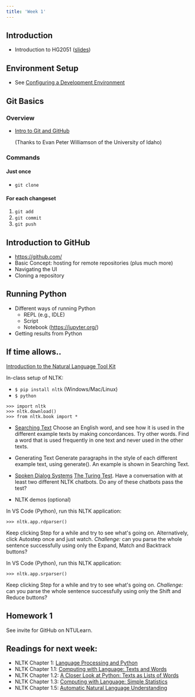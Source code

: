 ```yaml
---
title: 'Week 1'
---
```


## Introduction

* Introduction to HG2051 ([slides](static/Wk01_slides.pdf))

## Environment Setup

* See [Configuring a Development Environment](environment-setup.html)

## Git Basics

### Overview

* [Intro to Git and GitHub](https://www.lib.uidaho.edu/media/workshops/UIdaho_git_workshop.pdf)

  (Thanks to Evan Peter Williamson of the University of Idaho)

### Commands

#### Just once

* `git clone`

#### For each changeset

1. `git add`
2. `git commit`
3. `git push`

## Introduction to GitHub

* <https://github.com/>
* Basic Concept: hosting for remote repositories (plus much more)
* Navigating the UI
* Cloning a repository

## Running Python

* Different ways of running Python
  - REPL (e.g., IDLE)
  - Script
  - Notebook (https://jupyter.org/)
* Getting results from Python

## If time allows..
[Introduction to the Natural Language Tool Kit](static/preface_NLTK.pdf)

In-class setup of NLTK:

- `$ pip install nltk` (Windows/Mac/Linux)
- `$ python`

 ```{.python .terminal}
 >>> import nltk
 >>> nltk.download()
 >>> from nltk.book import *
 ```

 - [Searching Text](https://www.nltk.org/book/ch01.html#searching-text)
 Choose an English word, and see how it is used in the different example texts by making concordances. Try other words. Find a word that is used frequently in one text and never used in the other texts.
 - Generating Text
 Generate paragraphs in the style of each different example text, using generate(). An example is shown in Searching Text.
 - [Spoken Dialog Systems](https://www.nltk.org/book/ch01.html#spoken-dialog-systems)
 [The Turing Test](http://en.wikipedia.org/wiki/Turing_test). Have a conversation with at least two different NLTK chatbots. Do any of these chatbots pass the test?

 - NLTK demos (optional)

 In VS Code (Python), run this NLTK application:

 ```{.python .terminal}
 >>> nltk.app.rdparser()
 ```

 Keep clicking Step for a while and try to see what's going on. Alternatively, click Autostep once and just watch.
 *Challenge:* can you parse the whole sentence successfully using only the Expand, Match and Backtrack buttons?

 In VS Code (Python), run this NLTK application:

 ```{.python .terminal}
 >>> nltk.app.srparser()
 ```
 Keep clicking Step for a while and try to see what's going on.
 *Challenge:* can you parse the whole sentence successfully using only the Shift and Reduce buttons?

## Homework 1

See invite for GitHub on NTULearn.

## Readings for next week:

- NLTK Chapter 1: [Language Processing and Python](https://www.nltk.org/book/ch01.html)
- NLTK Chapter 1.1: [Computing with Language: Texts and Words](https://www.nltk.org/book/ch01.html#sec-computing-with-language-texts-and-words)
- NLTK Chapter 1.2: [A Closer Look at Python: Texts as Lists of Words](https://www.nltk.org/book/ch01.html#sec-a-closer-look-at-python-texts-as-lists-of-words)
- NLTK Chapter 1.3: [Computing with Language: Simple Statistics](https://www.nltk.org/book/ch01.html#sec-computing-with-language-simple-statistics)
- NLTK Chapter 1.5: [Automatic Natural Language Understanding](https://www.nltk.org/book/ch01.html#sec-automatic-natural-language-understanding)

[vscode]: https://code.visualstudio.com/
[git]: https://git-scm.com/
[python]: https://www.python.org/
[GitHub]: https://github.com/
